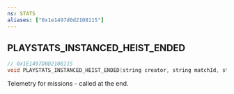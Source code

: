 ```yaml
---
ns: STATS
aliases: ["0x1e1497d0d2108115"]
---
```

## PLAYSTATS_INSTANCED_HEIST_ENDED

```c
// 0x1E1497D0D2108115
void PLAYSTATS_INSTANCED_HEIST_ENDED(string creator, string matchId, string playlistid, struct_instanced_heist_ended data);
```

Telemetry for missions - called at the end.

